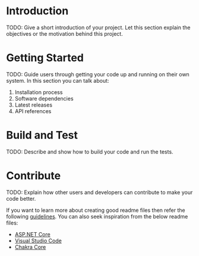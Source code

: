 # Introduction
 TODO: Give a short introduction of your project. Let this section explain the objectives or the motivation behind this project.

 # Getting Started 
 TODO: Guide users through getting your code up and running on their own system. In this section you can talk about:
 1.	Installation process 
 2.	Software dependencies 
 3.	Latest releases 
 4.	API references 

 # Build and Test 
 TODO: Describe and show how to build your code and run the tests. 

 # Contribute 
 TODO: Explain how other users and developers can contribute to make your code better. 

 If you want to learn more about creating good readme files then refer the following [guidelines](https://docs.microsoft.com/en-us/azure/devops/repos/git/create-a-readme?view=azure-devops). You can also seek inspiration from the below readme files: 
 - [ASP.NET Core](https://github.com/aspnet/Home) 
 - [Visual Studio Code](https://github.com/Microsoft/vscode) 
 - [Chakra Core](https://github.com/Microsoft/ChakraCore) 